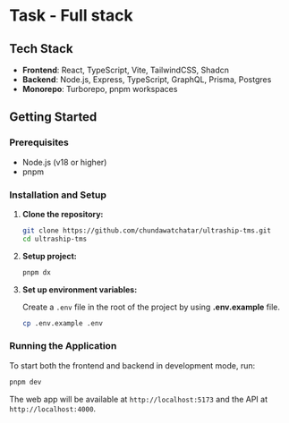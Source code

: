 # Task - Full stack

## Tech Stack

- **Frontend**: React, TypeScript, Vite, TailwindCSS, Shadcn
- **Backend**: Node.js, Express, TypeScript, GraphQL, Prisma, Postgres
- **Monorepo**: Turborepo, pnpm workspaces

## Getting Started

### Prerequisites

- Node.js (v18 or higher)
- pnpm

### Installation and Setup

1.  **Clone the repository:**
    ```sh
    git clone https://github.com/chundawatchatar/ultraship-tms.git
    cd ultraship-tms
    ```

2.  **Setup project:**
    ```sh
    pnpm dx
    ```

3.  **Set up environment variables:**

    Create a `.env` file in the root of the project by using **.env.example** file.
    ```sh
    cp .env.example .env
    ```

### Running the Application

To start both the frontend and backend in development mode, run:

```sh
pnpm dev
```

The web app will be available at `http://localhost:5173` and the API at `http://localhost:4000`.
